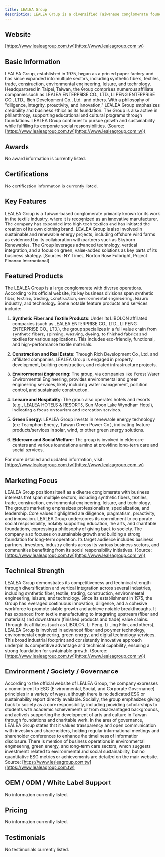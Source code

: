 ```yaml
---
title: LEALEA Group
description: LEALEA Group is a diversified Taiwanese conglomerate founded in 1975, specializing in industries such as synthetic fibers, textiles, trade, construction, environmental engineering, leisure, and technology. With core values of diligence, integrity, innovation, and proactivity, LEALEA Group is committed to sustainable business development and social responsibility.
---
```


## Website

[https://www.lealeagroup.com.tw](https://www.lealeagroup.com.tw)

## Basic Information

LEALEA Group, established in 1975, began as a printed paper factory and has since expanded into multiple sectors, including synthetic fibers, textiles, trade, construction, environmental engineering, leisure, and technology. Headquartered in Taipei, Taiwan, the Group comprises numerous affiliate companies such as LEALEA ENTERPRISE CO., LTD., LI PENG ENTERPRISE CO., LTD., Rich Development Co., Ltd., and others. With a philosophy of "diligence, integrity, proactivity, and innovation," LEALEA Group emphasizes credibility and business ethics as its foundation. The Group is also active in philanthropy, supporting educational and cultural programs through foundations. LEALEA Group continues to pursue growth and sustainability while fulfilling its corporate social responsibilities.
(Source: [https://www.lealeagroup.com.tw](https://www.lealeagroup.com.tw))

## Awards

No award information is currently listed.

## Certifications

No certification information is currently listed.

## Key Features

LEALEA Group is a Taiwan-based conglomerate primarily known for its work in the textile industry, where it is recognized as an innovative manufacturer. The company has expanded into high-tech textiles and has initiated the creation of its own clothing brand. LEALEA Group is also involved in sustainable and renewable energy projects, including offshore wind farms as evidenced by its collaboration with partners such as Skyborn Renewables. The Group leverages advanced technology, vertical integration, and a focus on green, value-added solutions as key parts of its business strategy.
[Sources: NY Times, Norton Rose Fulbright, Project Finance International]

## Featured Products

The LEALEA Group is a large conglomerate with diverse operations. According to its official website, its key business divisions span synthetic fiber, textiles, trading, construction, environmental engineering, leisure industry, and technology. Some notable feature products and services include:

1. **Synthetic Fiber and Textile Products**: Under its LIBOLON affiliated companies (such as LEALEA ENTERPRISE CO., LTD., LI PENG ENTERPRISE CO., LTD.), the group specializes in a full value chain from synthetic fibers, spinning, weaving, dyeing, to finished fabrics and textiles for various applications. This includes eco-friendly, functional, and high-performance textile materials.

2. **Construction and Real Estate**: Through Rich Development Co., Ltd. and affiliated companies, LEALEA Group is engaged in property development, building construction, and related infrastructure projects.

3. **Environmental Engineering**: The group, via companies like Forest Water Environmental Engineering, provides environmental and green engineering services, likely including water management, pollution control, and sustainable construction.

4. **Leisure and Hospitality**: The group also operates hotels and resorts (e.g., LEALEA HOTELS & RESORTS, Sun Moon Lake Wyndham Hotel), indicating a focus on tourism and recreation services.

5. **Green Energy**: LEALEA Group invests in renewable energy technology (ex: Teamphon Energy, Taiwan Green Power Co.), indicating feature products/services in solar, wind, or other green energy solutions.

6. **Eldercare and Social Welfare**: The group is involved in eldercare centers and various foundations aiming at providing long-term care and social services.

For more detailed and updated information, visit: [https://www.lealeagroup.com.tw](https://www.lealeagroup.com.tw)

## Marketing Focus

LEALEA Group positions itself as a diverse conglomerate with business interests that span multiple sectors, including synthetic fibers, textiles, trade, construction, environmental engineering, leisure, and technology. The group’s marketing emphasizes professionalism, specialization, and leadership. Core values highlighted are diligence, pragmatism, proactivity, and innovation. LEALEA Group underscores its commitment to corporate social responsibility, notably supporting education, the arts, and charitable foundations, expressing a philosophy of giving back to society. The company also focuses on sustainable growth and building a strong foundation for long-term operation. Its target audience includes business partners, investors, industry clients across its various business sectors, and communities benefitting from its social responsibility initiatives.
(Source: [https://www.lealeagroup.com.tw](https://www.lealeagroup.com.tw))

## Technical Strength

LEALEA Group demonstrates its competitiveness and technical strength through diversification and vertical integration across several industries, including synthetic fiber, textile, trading, construction, environmental engineering, leisure, and technology. Since its establishment in 1975, the Group has leveraged continuous innovation, diligence, and a cohesive workforce to promote stable growth and achieve notable breakthroughs. It has expanded from textile manufacturing to integrating upstream (fiber and materials) and downstream (finished products and trade) value chains. Through its affiliates (such as LIBOLON, Li Peng, Li Ling Film, and others), LEALEA Group is involved in advanced fiber and polymer technology, environmental engineering, green energy, and digital technology services. This broad industrial footprint and consistently innovative approach underpin its competitive advantage and technical capability, ensuring a strong foundation for sustainable growth.
(Source: [https://www.lealeagroup.com.tw](https://www.lealeagroup.com.tw))

## Environment / Society / Governance

According to the official website of LEALEA Group, the company expresses a commitment to ESG (Environmental, Social, and Corporate Governance) principles in a variety of ways, although there is no dedicated ESG or sustainability report directly available. Socially, the group emphasizes giving back to society as a core responsibility, including providing scholarships to students with academic achievements or from disadvantaged backgrounds, and actively supporting the development of arts and culture in Taiwan through foundations and charitable work. In the area of governance, LEALEA Group states that it values transparency and open communication with investors and shareholders, holding regular informational meetings and shareholder conferences to enhance the timeliness of information disclosure. There is mention of business operations in environmental engineering, green energy, and long-term care sectors, which suggests investments related to environmental and social sustainability, but no quantitative ESG metrics or achievements are detailed on the main website.
Source: [https://www.lealeagroup.com.tw](https://www.lealeagroup.com.tw)

## OEM / ODM / White Label Support

No information currently listed.

## Pricing

No information currently listed.

## Testimonials

No testimonials currently listed.